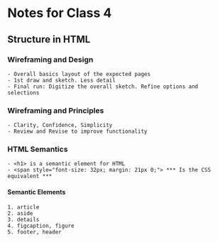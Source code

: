 # Notes for Class 4

## Structure in HTML

### Wireframing and Design

    - Overall basics layout of the expected pages
    - 1st draw and sketch. Less detail
    - Final run: Digitize the overall sketch. Refine options and selections

### Wireframing and Principles

    - Clarity, Confidence, Simplicity
    - Review and Revise to improve functionality

### HTML Semantics

    - <h1> is a semantic element for HTML
    - <span style="font-size: 32px; margin: 21px 0;"> *** Is the CSS equivalent ***

#### Semantic Elements

    1. article
    2. aside
    3. details
    4. figcaption, figure
    5. footer, header